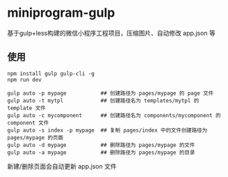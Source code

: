 # miniprogram-gulp
基于gulp+less构建的微信小程序工程项目，压缩图片、自动修改 app.json 等

## 使用
```
npm install gulp gulp-cli -g
npm run dev
```

```
gulp auto -p mypage           ## 创建路径为 pages/mypage 的 page 文件
gulp auto -t mytpl            ## 创建路径名为 templates/mytpl 的 template 文件
gulp auto -c mycomponent      ## 创建路径名为 components/mycomponent 的 component 文件
gulp auto -s index -p mypage  ## 复制 pages/index 中的文件创建路径为 pages/mypage 的页面
gulp auto -d mypage           ## 删除路径为 pages/mypage 的文件
gulp auto -a mypage           ## 删除路径为 pages/mypage 的目录
```

新建/删除页面会自动更新 app.json 文件
